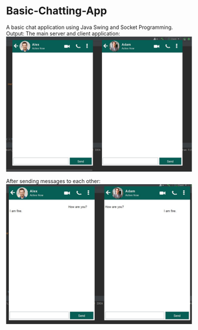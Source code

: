 # Basic-Chatting-App
A basic chat application using Java Swing and Socket Programming.
Output:
The main server and client application:
![image](https://github.com/anvita23/Basic-Chatting-App/blob/main/Main%20screen.JPG)


After sending messages to each other:
![image](https://github.com/anvita23/Basic-Chatting-App/blob/main/Sending%20messages.JPG)
